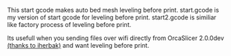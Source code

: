 This start gcode makes auto bed mesh leveling before print. 
start.gcode is my version of start gcode for leveling before print.
start2.gcode is similiar like factory process of leveling before print.

Its usefull when you sending files over wifi directly from OrcaSlicer 2.0.0dev [(thanks to iherbak)](https://github.com/iherbak/OrcaSlicer) and want leveling before print.


